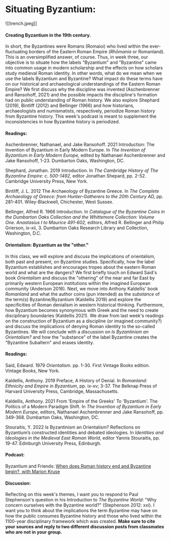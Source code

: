 
# Situating Byzantium:  
![[trench.jpeg]]

#### Creating Byzantium in the 19th century.

In short, the Byzantines were Romans (Romaioi) who lived within the ever-fluctuating borders of the Eastern Roman Empire (_Rhōmania_ or Romanland). This is an oversimplified answer, of course. Thus, in week three, our objective is to situate how the labels "Byzantium" and "Byzantine" came into common usage in modern scholarship and the effects on how scholars study medieval Roman identity. In other words, what do we mean when we use the labels Byzantium and Byzantine? What impact do these terms have on our historical and archaeological understandings of the Eastern Roman Empire? We first discuss why the discipline was invented (Aschenbrenner and Ransohoff, 2021) and the possible impacts the discipline's formation had on public understanding of Roman history. We also explore Shephard (2019), Bintliff (2012) and Bellinger (1966) and how historians, archaeologists and numismatists, respectively, periodize Roman history from Byzantine history.  This week's podcast is meant to supplement the inconsistencies in how Byzantine history is periodized.

#### Readings:

Aschenbrenner, Nathanael, and Jake Ransohoff. 2021   Introduction: The Invention of Byzantium in Early Modern Europe. In *The Invention of Byzantium in Early Modern Europe,* edited by Nathanael Aschenbrenner and Jake Ransohoff, 1-23. Dumbarton Oaks, Washington, DC.

Shephard, Jonathan. 2019   Introduction. In *The Cambridge History of The Byzantine Empire: c. 500-1492,* editor Jonathan Shepard, pp. 2-52. Cambridge University Press, New York.

Bintliff, J. L. 2012   The Archaeology of Byzantine Greece. In *The Complete Archaeology of Greece: from Hunter-Gatherers to the 20th Century AD,* pp. 281-401. Wiley-Blackwell, Chichester, West Sussex.

Bellinger, Alfred R. 1966   Introduction. In *Catalogue of the Byzantine Coins in the Dumbarton Oaks Collection and the Whittemore Collection: Volume One. Anastasius I to Maurice 491-602,* editors, Alfred R. Bellinger and Philip Grierson, ix-xii, 3.  Dumbarton Oaks Research Library and Collection, Washington, D.C.

#### Orientalism: Byzantium as the "other." 

In this class, we will explore and discuss the implications of orientalism, both past and present, on Byzantine studies. Specifically, how the label Byzantium establishes and encourages tropes about the eastern Roman world and what are the dangers? We first briefly touch on Edward Said's book *Orientalism* and discuss the "othering" of the near and far East by primarily western European institutions within the imagined European community (Anderson 2016). Next, we move into Anthony Kaldellis' book *Romanland* and what the author coins (pun intended) as the *substance* of the term(s) Byzantine/Byzantium (Kaldellis 2019) and explore the specificities of Roman denialism in western historical thinking. Furthermore, how Byzantium becomes synonymous with Greek and the need to create disciplinary boundaries (Kaldellis 2021). We draw from last week's readings on the construction of Byzantium as a discipline (or imagined community?) and discuss the implications of denying Roman identity to the so-called Byzantines. We will conclude with a discussion on *Is Byzantinism an Orientalism?* and how the "substance" of the label Byzantine creates the "Byzantine Subaltern" and erases identity.  

#### Readings:

Said, Edward. 1979   _Orientalism_. pp. 1-30. First Vintage Books edition. Vintage Books, New York. 

Kaldellis, Anthony. 2019   Preface, A History of Denial. In _Romanland: Ethnicity and Empire in Byzantium_, pp. ix-xv; 3-37. The Belknap Press of Harvard University Press, Cambridge, Massachusetts.

Kaldellis, Anthony. 2021   From 'Empire of the Greeks' To 'Byzantium'. The Politics of a Modern Paradigm Shift. In *The Invention of Byzantium in Early Modern Europe,* editors, Nathanael Aschenbrenner and Jake Ransohoff, pp. 349-368. Dumbarton Oaks, Washington, DC. 

Stouraitis, Y. 2022   Is Byzantinism an Orientalism? Reflections on Byzantium’s constructed identities and debated ideologies. In _Identities and Ideologies in the Medieval East Roman World_, editor Yannis Stouraitis, pp. 19-47. Edinburgh University Press, Edinburgh. 


#### Podcast:
Byzantium and Friends:  [When does Roman history end and Byzantine begin?, with Marion Kruse](https://byzantiumandfriends.podbean.com/e/15-when-does-roman-history-end-and-byzantine-begin-with-marion-kruse/)

#### Discussion:

Reflecting on this week's themes, I want you to respond to Paul Stephenson's question in his Introduction to *The Byzantine World*: "Why concern ourselves with the Byzantine world?" (Stephenson 2012: xxi). I want you to think about the implications the term Byzantine may have on how the public consumes Byzantine history and those who lived within the 1100-year disciplinary framework which was created. 
**Make sure to cite your sources and reply to two different discussion posts from classmates who are not in your group.**
